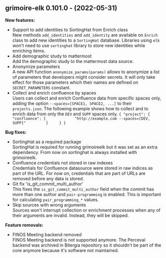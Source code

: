 ## grimoire-elk 0.101.0 - (2022-05-31)

**New features:**

 * Support to add identities to SortingHat from Enrich class\
   New methods `add_identities` and `add_identity` are available on
   `Enrich` class to add new identities to a `SortingHat` database.
   Libraries using `elk` won't need to use `sortinghat` library to store
   new identities while enriching items.
 * Add demographic study to mattermost\
   Add the demographic study to the mattermost data source.
 * Anonymize parameters\
   A new API function `anonymize_params(params)` allows to anonymize a
   list of parameters that developers might consider secrets. It will
   only take effect for those parameters which their names are defined on
   `SECRET_PARAMETERS` constant.
 * Collect and enrich confluence by spaces\
   Users can collect and enrich Confluence data from specific spaces
   only, adding the option `--spaces=[SPACE1, SPACE2, ...]` to their
   `projects.json`. The following example shows how to collect and to
   enrich data from only the `DEV` and `SUPP` spaces only. ``` {
   "project": {         "confluence": [             "http://example.com
   --spaces=[DEV, SUPP]"         ]     } } ```

**Bug fixes:**

 * SortingHat as a required package\
   SortingHat is required for running grimoireelk but it was set as an
   extra dependency. From now on sortinghat is always installed with
   grimoireelk.
 * Confluence credentials not stored in raw indexes\
   Credentials for Confluence datasource were stored in raw indices as
   part of the URL. For now on, credentials that are part of URLs are
   removed before any data is stored.
 * Git fix 'is_git_commit_multi_author'\
   This fixes the `is_git_commit_multi_author` field when the commit has
   more than one author and `pair-programming` is enabled. This is
   important for calculating `pair_programming_*` values.
 * Skip sources with wrong arguments\
   Sources won't interrupt collection or enrichment processes when any of
   their arguments are invalid. Instead, they will be skipped.

**Feature removals:**

 * FINOS Meeting backend removed\
   FINOS Meeting backend is not supported anymore. The Perceval backend
   was archived in Bitergia repository so it shouldn't be part of the
   core anymore because it's software not maintained.


